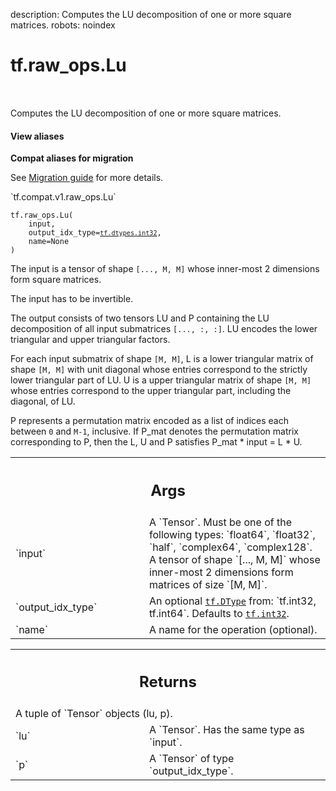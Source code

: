 description: Computes the LU decomposition of one or more square matrices.
robots: noindex

# tf.raw_ops.Lu

<!-- Insert buttons and diff -->

<table class="tfo-notebook-buttons tfo-api nocontent" align="left">

</table>



Computes the LU decomposition of one or more square matrices.


<section class="expandable">
  <h4 class="showalways">View aliases</h4>
  <p>
<b>Compat aliases for migration</b>
<p>See
<a href="https://www.tensorflow.org/guide/migrate">Migration guide</a> for
more details.</p>
<p>`tf.compat.v1.raw_ops.Lu`</p>
</p>
</section>

<pre class="devsite-click-to-copy prettyprint lang-py tfo-signature-link">
<code>tf.raw_ops.Lu(
    input,
    output_idx_type=<a href="../../tf/dtypes.md#int32"><code>tf.dtypes.int32</code></a>,
    name=None
)
</code></pre>



<!-- Placeholder for "Used in" -->

The input is a tensor of shape `[..., M, M]` whose inner-most 2 dimensions
form square matrices.

The input has to be invertible.

The output consists of two tensors LU and P containing the LU decomposition
of all input submatrices `[..., :, :]`. LU encodes the lower triangular and
upper triangular factors.

For each input submatrix of shape `[M, M]`, L is a lower triangular matrix of
shape `[M, M]` with unit diagonal whose entries correspond to the strictly lower
triangular part of LU. U is a upper triangular matrix of shape `[M, M]` whose
entries correspond to the upper triangular part, including the diagonal, of LU.

P represents a permutation matrix encoded as a list of indices each between `0`
and `M-1`, inclusive. If P_mat denotes the permutation matrix corresponding to
P, then the L, U and P satisfies P_mat * input = L * U.

<!-- Tabular view -->
 <table class="responsive fixed orange">
<colgroup><col width="214px"><col></colgroup>
<tr><th colspan="2"><h2 class="add-link">Args</h2></th></tr>

<tr>
<td>
`input`<a id="input"></a>
</td>
<td>
A `Tensor`. Must be one of the following types: `float64`, `float32`, `half`, `complex64`, `complex128`.
A tensor of shape `[..., M, M]` whose inner-most 2 dimensions form matrices of
size `[M, M]`.
</td>
</tr><tr>
<td>
`output_idx_type`<a id="output_idx_type"></a>
</td>
<td>
An optional <a href="../../tf/dtypes/DType.md"><code>tf.DType</code></a> from: `tf.int32, tf.int64`. Defaults to <a href="../../tf.md#int32"><code>tf.int32</code></a>.
</td>
</tr><tr>
<td>
`name`<a id="name"></a>
</td>
<td>
A name for the operation (optional).
</td>
</tr>
</table>



<!-- Tabular view -->
 <table class="responsive fixed orange">
<colgroup><col width="214px"><col></colgroup>
<tr><th colspan="2"><h2 class="add-link">Returns</h2></th></tr>
<tr class="alt">
<td colspan="2">
A tuple of `Tensor` objects (lu, p).
</td>
</tr>
<tr>
<td>
`lu`<a id="lu"></a>
</td>
<td>
A `Tensor`. Has the same type as `input`.
</td>
</tr><tr>
<td>
`p`<a id="p"></a>
</td>
<td>
A `Tensor` of type `output_idx_type`.
</td>
</tr>
</table>

